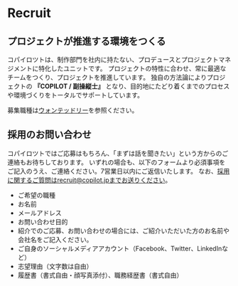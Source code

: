 # Recruit

## プロジェクトが推進する環境をつくる

コパイロツトは、制作部門を社内に持たない、プロデュースとプロジェクトマネジメントに特化したユニットです。
プロジェクトの特性に合わせ、常に最適なチームをつくり、プロジェクトを推進しています。
独自の方法論によりプロジェクトの **『COPILOT / 副操縦士』** となり、目的地にたどり着くまでのプロセスや環境づくりをトータルでサポートしています。

募集職種は[ウォンテッドリー](https://www.wantedly.com/companies/copilot/projects)を参照ください。

## 採用のお問い合わせ

コパイロツトではご応募はもちろん、「まずは話を聞きたい」という方からのご連絡もお待ちしております。
いずれの場合も、以下のフォームより必須事項をご記入のうえ、ご連絡ください。7営業日以内にご返信いたします。
なお、採用に関するご質問はrecruit@copilot.jpまでお送りください。

- ご希望の職種
- お名前
- メールアドレス
- お問い合わせ目的
- 紹介でのご応募、お問い合わせの場合には、ご紹介いただいた方のお名前や会社名をご記入ください。
- ご自身のソーシャルメディアアカウント（Facebook、Twitter、LinkedInなど）
- 志望理由（文字数は自由）
- 履歴書（書式自由・顔写真添付）、職務経歴書（書式自由）
